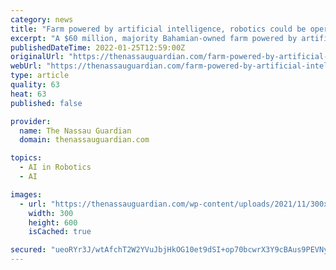 ```yaml
---
category: news
title: "Farm powered by artificial intelligence, robotics could be operational by mid-2023"
excerpt: "A $60 million, majority Bahamian-owned farm powered by artificial intelligence and robotics, growing 1.4 million pounds of leafy greens and herbs, could break ground at the beginning of the second quarter of 2022 and be fully operational by mid-2023,"
publishedDateTime: 2022-01-25T12:59:00Z
originalUrl: "https://thenassauguardian.com/farm-powered-by-artificial-intelligence-robotics-could-be-operational-by-mid-2023/"
webUrl: "https://thenassauguardian.com/farm-powered-by-artificial-intelligence-robotics-could-be-operational-by-mid-2023/"
type: article
quality: 63
heat: 63
published: false

provider:
  name: The Nassau Guardian
  domain: thenassauguardian.com

topics:
  - AI in Robotics
  - AI

images:
  - url: "https://thenassauguardian.com/wp-content/uploads/2021/11/300x600-Sleigh-Full-of-Savings-GAds.jpg"
    width: 300
    height: 600
    isCached: true

secured: "ueoRYr3J/wtAfchT2W2YVuJbjHkOG10et9dSI+op70bcwrX3Y9cBAus9PEVNyN0/bJ3DxSJWxLNpcMrWccOghjFJWoEbqSzXcUvgmLnNaFkXpOHovGsog92LUSIRPYREHE6oSwx5mmhZOXpM0BTeQLLjg6y8SpnetpCdlGAeG7PCl7HC16QACORmb3xXgf1wgh0DHw1gJ0pVh4PI2WsQ9iMqBgyY3aVw9b6rjll12zQwdez8ZIQDezXg8JoxNgQNdACPbEYYJfs0IXcUIYR1yIbbevORjxWpbHTVXAFPa+1tRuT4KHIhVHBWVjrOrKG57rc3slTWkTDVTMhHn3YFjwICqyl0/TDaKo5OIL/rVYs=;01OP2o0o125fg2RoAiiZvg=="
---
```


